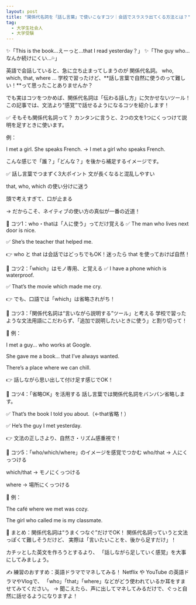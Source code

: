 ```yaml
---
layout: post
title: "関係代名詞を「話し言葉」で使いこなすコツ｜会話でスラスラ出てくる方法とは？"
tag: 
  - 大学生社会人
  - 大学受験
---
```


✨「This is the book...えーっと…that I read yesterday？」 ✨「The guy who…なんか続けにくい…💦」

英語で会話していると、急に立ち止まってしまうのが 関係代名詞。
who, which, that, where … 学校で習ったけど、**話し言葉で自然に使うのって難しい！**って思ったことありませんか？

でも実はコツをつかめば、関係代名詞は「伝わる話し方」に欠かせないツール！
この記事では、文法より“感覚”で話せるようになるコツを紹介します！

✅ そもそも関係代名詞って？
カンタンに言うと、2つの文を1つにくっつけて説明を足すときに使います。

例：

I met a girl. She speaks French.
→ I met a girl who speaks French.

こんな感じで「誰？」「どんな？」を後から補足するイメージです。

✅ 話し言葉でつまずく3大ポイント
文が長くなると混乱しやすい

that, who, which の使い分けに迷う

頭で考えすぎて、口が止まる

→ だからこそ、ネイティブの使い方の真似が一番の近道！

🎯 コツ1：who・thatは「人に使う」ってだけ覚える
✅ The man who lives next door is nice.

✅ She’s the teacher that helped me.

👉 who と that は会話ではどっちでもOK！迷ったら that を使っておけば自然！

🎯 コツ2：「which」はモノ専用、と覚える
✅ I have a phone which is waterproof.

✅ That’s the movie which made me cry.

👉 でも、口語では「which」は省略されがち！

🎯 コツ3：「関係代名詞は“言いながら説明する”ツール」と考える
学校で習ったような文法用語にこだわらず、「追加で説明したいときに使う」と割り切って！

💬 例：

I met a guy... who works at Google.

She gave me a book... that I’ve always wanted.

There’s a place where we can chill.

👉 話しながら思い出して付け足す感じでOK！

🎯 コツ4：「省略OK」を活用する
話し言葉では関係代名詞をバンバン省略します。

✅ That’s the book I told you about.（←that省略！）

✅ He’s the guy I met yesterday.

👉 文法の正しさより、自然さ・リズム感重視で！

🎯 コツ5：「who/which/where」のイメージを感覚でつかむ
who/that → 人にくっつける

which/that → モノにくっつける

where → 場所にくっつける

💬 例：

The café where we met was cozy.

The girl who called me is my classmate.

🌟 まとめ：関係代名詞は“うまくつなぐ”だけでOK！
関係代名詞っていうと文法っぽくて難しそうだけど、
実際は「言いたいことを、後から足すだけ」！

カチッとした英文を作ろうとするより、
「話しながら足していく感覚」を大事にしてみましょう。

✍️ 練習のおすすめ：英語ドラマでマネしてみる！
Netflix や YouTube の英語ドラマやVlogで、
「who」「that」「where」などがどう使われているか耳をすませてみてください。
→ 聞こえたら、声に出してマネしてみるだけで、ぐっと自然に話せるようになりますよ！
